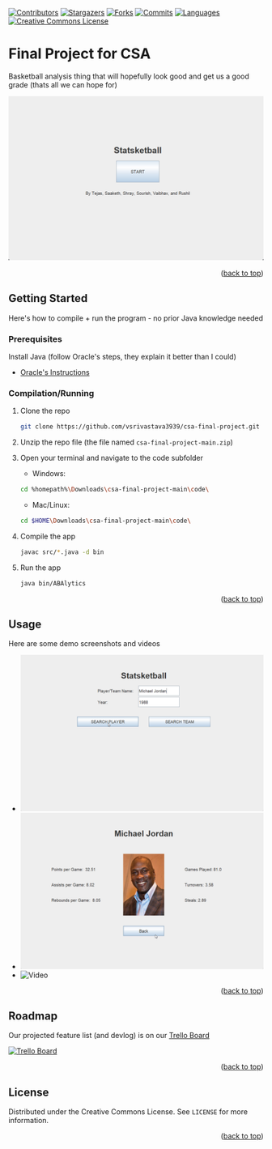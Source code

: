 <!-- PROJECT SHIELDS -->

[![Contributors][contributors-shield]][contributors-url]
[![Stargazers][stars-shield]][stars-url]
[![Forks][forks-shield]][forks-url]
[![Commits][commits-shield]][commits-url]
[![Languages][languages-shield]][languages-url]
[![Creative Commons License][license-shield]][license-url]

<!-- ABOUT THE PROJECT -->

# Final Project for CSA

Basketball analysis thing that will hopefully look good and get us a good grade (thats all we can hope for)

![Screenshot 1](demos/screenshot1.png)

<p align="right">(<a href="#top">back to top</a>)</p>

<!-- GETTING STARTED -->

## Getting Started

Here's how to compile + run the program - no prior Java knowledge needed

### Prerequisites

Install Java (follow Oracle's steps, they explain it better than I could)

- [Oracle's Instructions](https://www.java.com/en/download/help/windows_manual_download.html)

### Compilation/Running

1. Clone the repo

   ```sh
   git clone https://github.com/vsrivastava3939/csa-final-project.git
   ```

2. Unzip the repo file (the file named `csa-final-project-main.zip`)
3. Open your terminal and navigate to the code subfolder

   - Windows:

   ```sh
   cd %homepath%\Downloads\csa-final-project-main\code\
   ```

   - Mac/Linux:

   ```sh
   cd $HOME\Downloads\csa-final-project-main\code\
   ```

4. Compile the app

   ```sh
   javac src/*.java -d bin
   ```

5. Run the app

   ```sh
   java bin/ABAlytics
   ```

<p align="right">(<a href="#top">back to top</a>)</p>

<!-- USAGE EXAMPLES -->

## Usage

Here are some demo screenshots and videos

- ![Screenshot2](demos/screenshot2.png)
- ![Screenshot3](demos/screenshot3.png)
- ![Video]()

<p align="right">(<a href="#top">back to top</a>)</p>

<!-- ROADMAP -->

## Roadmap

Our projected feature list (and devlog) is on our [Trello Board](https://trello.com/b/bHBmPCi3/project-dev-board)

[<img src="https://i.imgur.com/vJEYkkm.png" alt="Trello Board" width="200"/>](https://trello.com/b/bHBmPCi3/project-dev-board)

<p align="right">(<a href="#top">back to top</a>)</p>

<!-- LICENSE -->

## License

Distributed under the Creative Commons License. See `LICENSE` for more information.

<p align="right">(<a href="#top">back to top</a>)</p>

<!-- MARKDOWN LINKS & IMAGES -->

[contributors-shield]: https://img.shields.io/github/contributors/vsrivastava3939/csa-final-project?logo=NBA&style=for-the-badge
[contributors-url]: https://github.com/vsrivastava3939/csa-final-project/graphs/contributors
[stars-shield]: https://img.shields.io/github/stars/vsrivastava3939/csa-final-project?logo=GitHub&style=for-the-badge
[stars-url]: https://github.com/vsrivastava3939/csa-final-project/stargazers
[forks-shield]: https://img.shields.io/github/forks/vsrivastava3939/csa-final-project?logo=Git&style=for-the-badge
[forks-url]: https://github.com/vsrivastava3939/csa-final-project/network/members
[commits-shield]: https://img.shields.io/github/commit-activity/w/vsrivastava3939/csa-final-project?logo=Git&style=for-the-badge
[commits-url]: https://github.com/vsrivastava3939/csa-final-project/commits
[license-shield]: https://img.shields.io/github/license/vsrivastava3939/csa-final-project?logo=Creative&20Commons&style=for-the-badge
[license-url]: https://github.com/vsrivastava3939/csa-final-project/blob/master/LICENSE.md
[languages-shield]: https://img.shields.io/github/languages/top/vsrivastava3939/csa-final-project?logo=Java&style=for-the-badge
[languages-url]: https://www.java.com/en/
